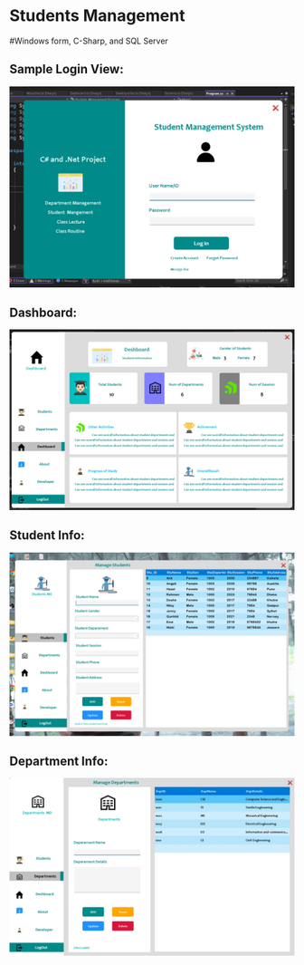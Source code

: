 # Students Management
#Windows form, C-Sharp, and SQL Server 

<h2>Sample Login View:</h2>
<a href="" target="_blank">
  <img src="https://github.com/aminul-islam-niloy/Students-Management-System/blob/master/Students%20Management/Resources/Images/Login%20view.jpg"/>
</a>


<h2>Dashboard:</h2>
<a href="" target="_blank">
  <img src="https://github.com/aminul-islam-niloy/Students-Management-System/blob/master/Students%20Management/Resources/Images/Deshboard.jpg"/>
</a>

<h2>Student Info:</h2>
<a href="" target="_blank">
  <img src="https://github.com/aminul-islam-niloy/Students-Management-System/blob/master/Students%20Management/Resources/Images/Students.jpg"/>
</a>

<h2>Department Info:</h2>
<a href="" target="_blank">
  <img src="https://github.com/aminul-islam-niloy/Students-Management-System/blob/master/Students%20Management/Resources/Images/Departments.jpg"/>
</a>



